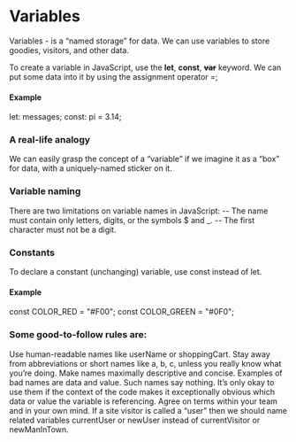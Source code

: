 # Variables
Variables - is a “named storage” for data. We can use variables to store goodies, visitors, and other data.

To create a variable in JavaScript, use the **let**, **const**, ~~**var**~~ keyword.
We can put some data into it by using the assignment operator =;

#### Example
let: messages;
const: pi = 3.14;

### A real-life analogy
We can easily grasp the concept of a “variable” if we imagine it as a “box” for data, with a uniquely-named sticker on it.

### Variable naming
There are two limitations on variable names in JavaScript:
-- The name must contain only letters, digits, or the symbols $ and _.
-- The first character must not be a digit.

### Constants
To declare a constant (unchanging) variable, use const instead of let.

#### Example
const COLOR_RED = "#F00";
const COLOR_GREEN = "#0F0";

### Some good-to-follow rules are:

Use human-readable names like userName or shoppingCart.
Stay away from abbreviations or short names like a, b, c, unless you really know what you’re doing.
Make names maximally descriptive and concise. Examples of bad names are data and value. Such names say nothing. It’s only okay to use them if the context of the code makes it exceptionally obvious which data or value the variable is referencing.
Agree on terms within your team and in your own mind. If a site visitor is called a “user” then we should name related variables currentUser or newUser instead of currentVisitor or newManInTown.